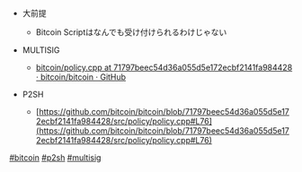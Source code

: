 - 大前提
	- Bitcoin Scriptはなんでも受け付けられるわけじゃない

- MULTISIG
	- [bitcoin/policy.cpp at 71797beec54d36a055d5e172ecbf2141fa984428 · bitcoin/bitcoin · GitHub](https://github.com/bitcoin/bitcoin/blob/71797beec54d36a055d5e172ecbf2141fa984428/src/policy/policy.cpp?ref=blog.summerofbitcoin.org#L53-L74)
- P2SH
	- [https://github.com/bitcoin/bitcoin/blob/71797beec54d36a055d5e172ecbf2141fa984428/src/policy/policy.cpp#L76](https://github.com/bitcoin/bitcoin/blob/71797beec54d36a055d5e172ecbf2141fa984428/src/policy/policy.cpp#L76)

[#bitcoin](Bitcoin.md)
[#p2sh](p2sh)
[#multisig](multisig)

